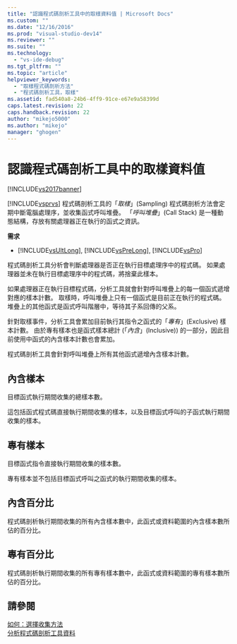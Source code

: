 ```yaml
---
title: "認識程式碼剖析工具中的取樣資料值 | Microsoft Docs"
ms.custom: ""
ms.date: "12/16/2016"
ms.prod: "visual-studio-dev14"
ms.reviewer: ""
ms.suite: ""
ms.technology: 
  - "vs-ide-debug"
ms.tgt_pltfrm: ""
ms.topic: "article"
helpviewer_keywords: 
  - "取樣程式碼剖析方法"
  - "程式碼剖析工具，取樣"
ms.assetid: fad540a8-24b6-4ff9-91ce-e67e9a58399d
caps.latest.revision: 22
caps.handback.revision: 22
author: "mikejo5000"
ms.author: "mikejo"
manager: "ghogen"
---
```

# 認識程式碼剖析工具中的取樣資料值
[!INCLUDE[vs2017banner](../code-quality/includes/vs2017banner.md)]

[!INCLUDE[vsprvs](../code-quality/includes/vsprvs_md.md)] 程式碼剖析工具的「*取樣*」\(Sampling\) 程式碼剖析方法會定期中斷電腦處理序，並收集函式呼叫堆疊。  「*呼叫堆疊*」\(Call Stack\) 是一種動態結構，存放有關處理器正在執行的函式之資訊。  
  
 **需求**  
  
-   [!INCLUDE[vsUltLong](../code-quality/includes/vsultlong_md.md)], [!INCLUDE[vsPreLong](../code-quality/includes/vsprelong_md.md)], [!INCLUDE[vsPro](../code-quality/includes/vspro_md.md)]  
  
 程式碼剖析工具分析會判斷處理器是否正在執行目標處理序中的程式碼。  如果處理器並未在執行目標處理序中的程式碼，將捨棄此樣本。  
  
 如果處理器正在執行目標程式碼，分析工具就會針對呼叫堆疊上的每一個函式遞增對應的樣本計數。  取樣時，呼叫堆疊上只有一個函式是目前正在執行的程式碼。  堆疊上的其他函式是函式呼叫階層中，等待其子系回傳的父系。  
  
 針對取樣事件，分析工具會累加目前執行其指令之函式的「*專有*」\(Exclusive\) 樣本計數。  由於專有樣本也是函式樣本總計 \(「*內含*」\(Inclusive\)\) 的一部分，因此目前使用中函式的內含樣本計數也會累加。  
  
 程式碼剖析工具會針對呼叫堆疊上所有其他函式遞增內含樣本計數。  
  
## 內含樣本  
 目標函式執行期間收集的總樣本數。  
  
 這包括函式程式碼直接執行期間收集的樣本，以及目標函式呼叫的子函式執行期間收集的樣本。  
  
## 專有樣本  
 目標函式指令直接執行期間收集的樣本數。  
  
 專有樣本並不包括目標函式呼叫之函式的執行期間收集的樣本。  
  
## 內含百分比  
 程式碼剖析執行期間收集的所有內含樣本數中，此函式或資料範圍的內含樣本數所佔的百分比。  
  
## 專有百分比  
 程式碼剖析執行期間收集的所有專有樣本數中，此函式或資料範圍的專有樣本數所佔的百分比。  
  
## 請參閱  
 [如何：選擇收集方法](../profiling/how-to-choose-collection-methods.md)   
 [分析程式碼剖析工具資料](../profiling/analyzing-performance-tools-data.md)